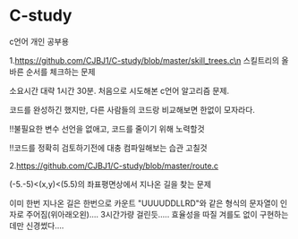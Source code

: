 # C-study
c언어 개인 공부용

1.https://github.com/CJBJ1/C-study/blob/master/skill_trees.c\n
스킬트리의 올바른 순서를 체크하는 문제

소요시간 대략 1시간 30분. 
처음으로 시도해본 c언어 알고리즘 문제. 

코드를 완성하긴 했지만, 
다른 사람들의 코드랑 비교해보면 한없이 모자라다.

!!불필요한 변수 선언을 없애고, 코드를 줄이기 위해 노력할것

!!코드를 정확히 검토하기전에 대충 컴파일해보는 습관 고칠것


2.https://github.com/CJBJ1/C-study/blob/master/route.c

(-5.-5)<(x,y)<(5.5)의 좌표평면상에서 지나온 길을 찾는 문제

이미 한번 지나온 길은 한번으로 카운트
"UUUUDDLLRD"와 같은 형식의 문자열이 인자로 주어짐(위아래오왼)....
3시간가량 걸린듯.....
효율성을 따질 겨를도 없이 구현하는데만 신경썼다....
